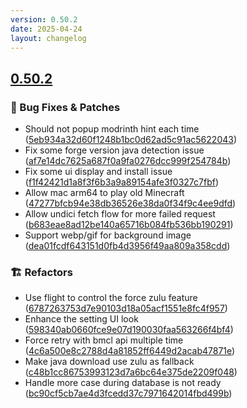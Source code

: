 ```yaml
---
version: 0.50.2
date: 2025-04-24
layout: changelog
---
```

## [0.50.2](#0.50.2)
### 🐛 Bug Fixes & Patches

- Should not popup modrinth hint each time ([5eb934a32d60f1248b1bc0d62ad5c91ac5622043](https://github.com/Voxelum/x-minecraft-launcher/commit/5eb934a32d60f1248b1bc0d62ad5c91ac5622043))
- Fix some forge version java detection issue ([af7e14dc7625a687f0a9fa0276dcc999f254784b](https://github.com/Voxelum/x-minecraft-launcher/commit/af7e14dc7625a687f0a9fa0276dcc999f254784b))
- Fix some ui display and install issue ([f1f42421d1a8f3f6b3a9a89154afe3f0327c7fbf](https://github.com/Voxelum/x-minecraft-launcher/commit/f1f42421d1a8f3f6b3a9a89154afe3f0327c7fbf))
- Allow mac arm64 to play old Minecraft ([47277bfcb94e38db36526e38da0f34f9c4ee9dfd](https://github.com/Voxelum/x-minecraft-launcher/commit/47277bfcb94e38db36526e38da0f34f9c4ee9dfd))
- Allow undici fetch flow for more failed request ([b683eae8ad12be140a65716b084fb536bb190291](https://github.com/Voxelum/x-minecraft-launcher/commit/b683eae8ad12be140a65716b084fb536bb190291))
- Support webp/gif for background image ([dea01fcdf643151d0fb4d3956f49aa809a358cdd](https://github.com/Voxelum/x-minecraft-launcher/commit/dea01fcdf643151d0fb4d3956f49aa809a358cdd))
### 🏗️ Refactors

- Use flight to control the force zulu feature ([6787263753d7e90103d18a05acf1551e8fc4f957](https://github.com/Voxelum/x-minecraft-launcher/commit/6787263753d7e90103d18a05acf1551e8fc4f957))
- Enhance the setting UI look ([598340ab0660fce9e07d190030faa563266f4bf4](https://github.com/Voxelum/x-minecraft-launcher/commit/598340ab0660fce9e07d190030faa563266f4bf4))
- Force retry with bmcl api multiple time ([4c6a500e8c2788d4a81852ff6449d2acab47871e](https://github.com/Voxelum/x-minecraft-launcher/commit/4c6a500e8c2788d4a81852ff6449d2acab47871e))
- Make java download use zulu as fallback ([c48b1cc86753993123d7a6bc64e375de2209f048](https://github.com/Voxelum/x-minecraft-launcher/commit/c48b1cc86753993123d7a6bc64e375de2209f048))
- Handle more case during database is not ready ([bc90cf5cb7ae4d3fcedd37c7971642014fbd499b](https://github.com/Voxelum/x-minecraft-launcher/commit/bc90cf5cb7ae4d3fcedd37c7971642014fbd499b))
